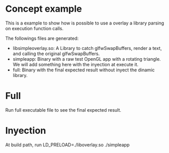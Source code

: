 # Concept example

This is a example to show how is possible to use a overlay a library parsing on execution function calls.

The followings files are generated:

* libsimpleoverlay.so: A Library to catch glfwSwapBuffers, render a text, and calling the original glfwSwapBuffers.
* simpleapp: Binary with a raw test OpenGL app with a rotating triangle. We will add something here with the inyection at execute it.
* full: Binary with the final expected result without inyect the dinamic library.

# Full

Run full executable file to see the final expected result.

# Inyection

At build path, run LD_PRELOAD=./liboverlay.so ./simpleapp
